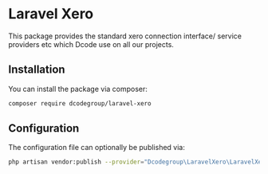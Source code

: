 # Laravel Xero

This package provides the standard xero connection interface/ service providers etc which Dcode use on all our projects.

## Installation

You can install the package via composer:

```bash
composer require dcodegroup/laravel-xero
```

## Configuration

The configuration file can optionally be published via:

```bash
php artisan vendor:publish --provider="Dcodegroup\LaravelXero\LaravelXeroServiceProvider"
```
